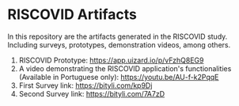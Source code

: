 # RISCOVID Artifacts
In this repository are the artifacts generated in the RISCOVID study. Including surveys, prototypes, demonstration videos, among others.

1. RISCOVID Prototype: https://app.uizard.io/p/vFzhQ8EG9
2. A video demonstrating the RISCOVID application's functionalities (Available in Portuguese only): https://youtu.be/AU-f-k2PqqE
3. First Survey link: https://bityli.com/kp9Dj
4. Second Survey link: https://bityli.com/7A7zD
